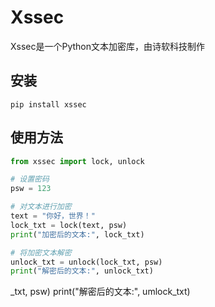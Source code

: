 # Xssec
Xssec是一个Python文本加密库，由诗软科技制作


## 安装

```
pip install xssec
```


## 使用方法

```python
from xssec import lock, unlock

# 设置密码
psw = 123

# 对文本进行加密
text = "你好，世界！"
lock_txt = lock(text, psw)
print("加密后的文本:", lock_txt)

# 将加密文本解密
unlock_txt = unlock(lock_txt, psw)
print("解密后的文本:", unlock_txt)
```



_txt, psw)
print("解密后的文本:", umlock_txt)
```







